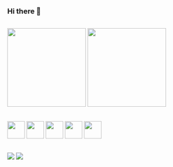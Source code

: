 ### Hi there 👋


##
<div>
<img height="180em" src= "https://github-readme-stats.vercel.app/api?username=maxfideles&show_icons=true&theme=github_dark"/>
<img height="180em" src="https://github-readme-stats.vercel.app/api/top-langs/?username=maxfideles&layout=compact&show_icons=true&theme=github_dark"/>
</div>

##
<div>
<img width="40"height="40" src='https://cdn.jsdelivr.net/gh/devicons/devicon/icons/java/java-original.svg'/>
<img width="40"height="40" src='https://cdn.jsdelivr.net/gh/devicons/devicon/icons/python/python-original.svg'/>
<img width="40"height="40" src='https://cdn.jsdelivr.net/gh/devicons/devicon/icons/swift/swift-original.svg'/>
<img width="40"height="40" src='https://cdn.jsdelivr.net/gh/devicons/devicon/icons/xcode/xcode-original.svg'/>
<img width="40"height="40" src='https://cdn.jsdelivr.net/gh/devicons/devicon/icons/firebase/firebase-plain-wordmark.svg'/>
</div>

##
<div>
  <a href="https://www.linkedin.com/in/max-victor/" target= "_blank"> <img src="https://img.shields.io/badge/LinkedIn-0077B5?style=for-the-badge&logo=linkedin&logoColor=white"/></a>
  <a href= "mailto:maxfideles24@gmail.com" target= "_blank"> <img src="https://img.shields.io/badge/Gmail-D14836?style=for-the-badge&logo=gmail&logoColor=white"/></a>
</div>

